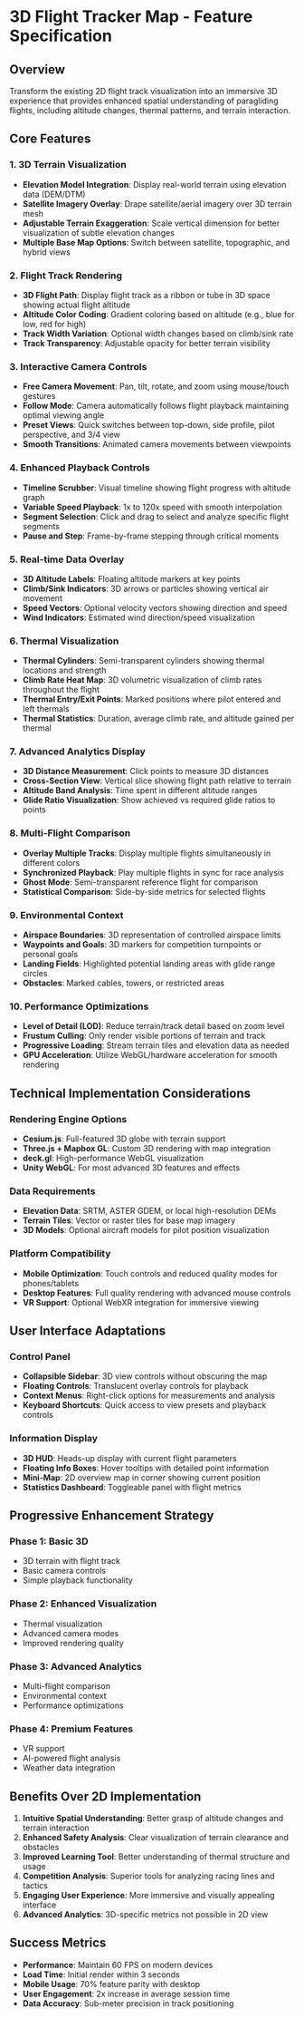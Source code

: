 # 3D Flight Tracker Map - Feature Specification

## Overview
Transform the existing 2D flight track visualization into an immersive 3D experience that provides enhanced spatial understanding of paragliding flights, including altitude changes, thermal patterns, and terrain interaction.

## Core Features

### 1. 3D Terrain Visualization
- **Elevation Model Integration**: Display real-world terrain using elevation data (DEM/DTM)
- **Satellite Imagery Overlay**: Drape satellite/aerial imagery over 3D terrain mesh
- **Adjustable Terrain Exaggeration**: Scale vertical dimension for better visualization of subtle elevation changes
- **Multiple Base Map Options**: Switch between satellite, topographic, and hybrid views

### 2. Flight Track Rendering
- **3D Flight Path**: Display flight track as a ribbon or tube in 3D space showing actual flight altitude
- **Altitude Color Coding**: Gradient coloring based on altitude (e.g., blue for low, red for high)
- **Track Width Variation**: Optional width changes based on climb/sink rate
- **Track Transparency**: Adjustable opacity for better terrain visibility

### 3. Interactive Camera Controls
- **Free Camera Movement**: Pan, tilt, rotate, and zoom using mouse/touch gestures
- **Follow Mode**: Camera automatically follows flight playback maintaining optimal viewing angle
- **Preset Views**: Quick switches between top-down, side profile, pilot perspective, and 3/4 view
- **Smooth Transitions**: Animated camera movements between viewpoints

### 4. Enhanced Playback Controls
- **Timeline Scrubber**: Visual timeline showing flight progress with altitude graph
- **Variable Speed Playback**: 1x to 120x speed with smooth interpolation
- **Segment Selection**: Click and drag to select and analyze specific flight segments
- **Pause and Step**: Frame-by-frame stepping through critical moments

### 5. Real-time Data Overlay
- **3D Altitude Labels**: Floating altitude markers at key points
- **Climb/Sink Indicators**: 3D arrows or particles showing vertical air movement
- **Speed Vectors**: Optional velocity vectors showing direction and speed
- **Wind Indicators**: Estimated wind direction/speed visualization

### 6. Thermal Visualization
- **Thermal Cylinders**: Semi-transparent cylinders showing thermal locations and strength
- **Climb Rate Heat Map**: 3D volumetric visualization of climb rates throughout the flight
- **Thermal Entry/Exit Points**: Marked positions where pilot entered and left thermals
- **Thermal Statistics**: Duration, average climb rate, and altitude gained per thermal

### 7. Advanced Analytics Display
- **3D Distance Measurement**: Click points to measure 3D distances
- **Cross-Section View**: Vertical slice showing flight path relative to terrain
- **Altitude Band Analysis**: Time spent in different altitude ranges
- **Glide Ratio Visualization**: Show achieved vs required glide ratios to points

### 8. Multi-Flight Comparison
- **Overlay Multiple Tracks**: Display multiple flights simultaneously in different colors
- **Synchronized Playback**: Play multiple flights in sync for race analysis
- **Ghost Mode**: Semi-transparent reference flight for comparison
- **Statistical Comparison**: Side-by-side metrics for selected flights

### 9. Environmental Context
- **Airspace Boundaries**: 3D representation of controlled airspace limits
- **Waypoints and Goals**: 3D markers for competition turnpoints or personal goals
- **Landing Fields**: Highlighted potential landing areas with glide range circles
- **Obstacles**: Marked cables, towers, or restricted areas

### 10. Performance Optimizations
- **Level of Detail (LOD)**: Reduce terrain/track detail based on zoom level
- **Frustum Culling**: Only render visible portions of terrain and track
- **Progressive Loading**: Stream terrain tiles and elevation data as needed
- **GPU Acceleration**: Utilize WebGL/hardware acceleration for smooth rendering

## Technical Implementation Considerations

### Rendering Engine Options
- **Cesium.js**: Full-featured 3D globe with terrain support
- **Three.js + Mapbox GL**: Custom 3D rendering with map integration
- **deck.gl**: High-performance WebGL visualization
- **Unity WebGL**: For most advanced 3D features and effects

### Data Requirements
- **Elevation Data**: SRTM, ASTER GDEM, or local high-resolution DEMs
- **Terrain Tiles**: Vector or raster tiles for base map imagery
- **3D Models**: Optional aircraft models for pilot position visualization

### Platform Compatibility
- **Mobile Optimization**: Touch controls and reduced quality modes for phones/tablets
- **Desktop Features**: Full quality rendering with advanced mouse controls
- **VR Support**: Optional WebXR integration for immersive viewing

## User Interface Adaptations

### Control Panel
- **Collapsible Sidebar**: 3D view controls without obscuring the map
- **Floating Controls**: Translucent overlay controls for playback
- **Context Menus**: Right-click options for measurements and analysis
- **Keyboard Shortcuts**: Quick access to view presets and playback controls

### Information Display
- **3D HUD**: Heads-up display with current flight parameters
- **Floating Info Boxes**: Hover tooltips with detailed point information
- **Mini-Map**: 2D overview map in corner showing current position
- **Statistics Dashboard**: Toggleable panel with flight metrics

## Progressive Enhancement Strategy

### Phase 1: Basic 3D
- 3D terrain with flight track
- Basic camera controls
- Simple playback functionality

### Phase 2: Enhanced Visualization
- Thermal visualization
- Advanced camera modes
- Improved rendering quality

### Phase 3: Advanced Analytics
- Multi-flight comparison
- Environmental context
- Performance optimizations

### Phase 4: Premium Features
- VR support
- AI-powered flight analysis
- Weather data integration

## Benefits Over 2D Implementation

1. **Intuitive Spatial Understanding**: Better grasp of altitude changes and terrain interaction
2. **Enhanced Safety Analysis**: Clear visualization of terrain clearance and obstacles
3. **Improved Learning Tool**: Better understanding of thermal structure and usage
4. **Competition Analysis**: Superior tools for analyzing racing lines and tactics
5. **Engaging User Experience**: More immersive and visually appealing interface
6. **Advanced Analytics**: 3D-specific metrics not possible in 2D view

## Success Metrics

- **Performance**: Maintain 60 FPS on modern devices
- **Load Time**: Initial render within 3 seconds
- **Mobile Usage**: 70% feature parity with desktop
- **User Engagement**: 2x increase in average session time
- **Data Accuracy**: Sub-meter precision in track positioning